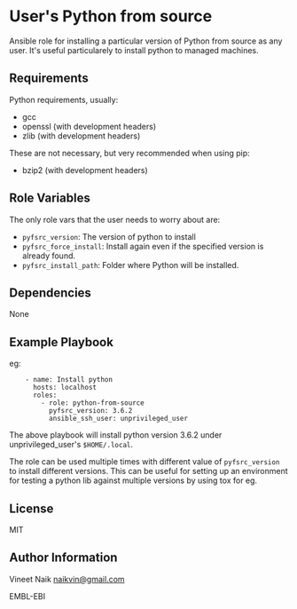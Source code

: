 User's Python from source
===============

Ansible role for installing a particular version of Python from source as any user.
It's useful particularely to install python to managed machines.

Requirements
------------

Python requirements, usually:
- gcc
- openssl (with development headers)
- zlib (with development headers)

These are not necessary, but very recommended when using pip:
- bzip2 (with development headers)

Role Variables
--------------

The only role vars that the user needs to worry about are:

- `pyfsrc_version`: The version of python to install
- `pyfsrc_force_install`: Install again even if the specified version
  is already found.
- `pyfsrc_install_path`: Folder where Python will be installed.

Dependencies
------------

None

Example Playbook
----------------

eg:

```
    - name: Install python
      hosts: localhost
      roles:
        - role: python-from-source
          pyfsrc_version: 3.6.2
          ansible_ssh_user: unprivileged_user
```

The above playbook will install python version 3.6.2 under unprivileged_user's `$HOME/.local`.

The role can be used multiple times with different value of
`pyfsrc_version` to install different versions. This can be useful for
setting up an environment for testing a python lib against multiple
versions by using tox for eg.

License
-------

MIT

Author Information
------------------

Vineet Naik <naikvin@gmail.com>

EMBL-EBI
